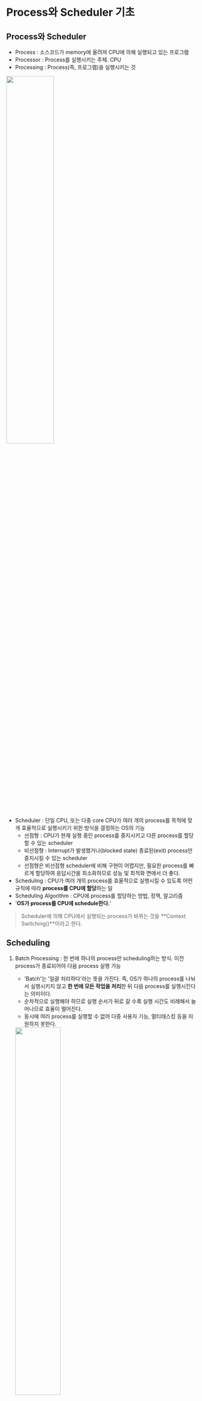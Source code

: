 # Process와 Scheduler 기초

## Process와 Scheduler

- Process : 소스코드가 memory에 올려져 CPU에 의해 실행되고 있는 프로그램
- Processor : Process를 실행시키는 주체. CPU
- Processing : Process(즉, 프로그램)을 실행시키는 것

<img src="/OS/resources/mac-process.png" width="50%">

- Scheduler : 단일 CPU, 또는 다중 core CPU가 여러 개의 process를 목적에 맞게 효율적으로 실행시키기 위한 방식을 결정하는 OS의 기능
    - 선점형 : CPU가 현재 실행 중인 process를 중지시키고 다른 process를 할당할 수 있는 scheduler
    - 비선점형 : Interrupt가 발생했거나(blocked state) 종료된(exit) process만 중지시킬 수 있는 scheduler
    - 선점형은 비선점형 scheduler에 비해 구현이 어렵지만, 필요한 process를 빠르게 할당하여 응답시간을 최소화하므로 성능 및 최적화 면에서 더 좋다.
- Scheduling : CPU가 여러 개의 process를 효울적으로 실행시킬 수 있도록 어떤 규칙에 따라 **process를 CPU에 할당**하는 일
- Scheduling Algorithm : CPU에 process를 할당하는 방법, 정책, 알고리즘
- '**OS가 process를 CPU에 schedule한다.**'

> Scheduler에 의해 CPU에서 실행되는 process가 바뀌는 것을 **Context Switching()**이라고 한다.

## Scheduling

1. Batch Processing : 한 번에 하나의 process만 scheduling하는 방식. 이전 process가 종료되어야 다음 process 실행 가능
    - 'Batch'는 '일괄 처리하다'라는 뜻을 가진다. 즉, OS가 하나의 process를 나눠서 실행시키지 않고 **한 번에 모든 작업을 처리**한 뒤 다음 process를  실행시킨다는 의미이다.
    - 순차적으로 실행해야 하므로 실행 순서가 뒤로 갈 수록 실행 시간도 비례해서 늘어나므로 효율이 떨어진다.
    - 동시에 여러 process를 실행할 수 없어 다중 사용자 기능, 멀티태스킹 등을 지원하지 못한다.

    <img src="/OS/resources/batch-processing.png" width="50%">

2. Time Division(시분할) Processing : **일정 시간**마다 CPU에 할당하는 process를 교체하는 방식.
    - 여러 개의 process를 나눠서 실행시킬 수 있게 되어, 마치 여러 process를 동시에 실행하는 것 처럼 보인다. 다중 사용자 기능 등을 지원할 수 있다.
    - 시간을 기준으로 process를 교체함으로써 CPU 응답 시간을 최소화할 수 있다.

    <img src="/OS/resources/time-division-processing.png" width="50%">

3. Multi Tasking : **특정 조건**을 만족하는 시점마다 CPU에 할당하는 process를 교체하는 방식
    - 시분할 방식과 동일하게 동작하지만, process를 교체하는 기준이 다르다.

    <img src="/OS/resources/multi-tasking.png" width="50%">

4. Multi Processing : 여러 개의 CPU에 process를 scheduling하는 방식
    - Multi tasking과는 여러 개의 CPU에 process를 할당한다는 점이 다르다.
    - CPU가 여러 개라는 것은 process를 실행시킬 수 있는 processor가 여러 개라는 뜻으로, 1개의 process를 여러 CPU가 나눠서 실행하여 더 빠르게 처리할 수 있다.
    - 병렬 실행, 동시성 프로그래밍과 관련된 방식

5. Mulit Programming : CPU를 일정 시간동안 최대한 많이 사용할 수 있도록 프로그래밍하는 것
    - Multi tasking과 multi processing이 시간이 아닌 특정 조건을 기준으로 실행 중인 process를 변경하는 방식
    - Multi programming은 **아무 작업도 하지 않는 CPU를 찾아 process를 할당하는 방식**이다.
    
    <img src="/OS/resources/multi-programming.png" width="50%">

> ### Process Wait
> 
> - Storage 읽기/쓰기, 외부 I/O device 입출력 등 외부 event(interrupt)에 반응하여 CPU가 process에서 발생한 interrupt가 종료될 때 까지 대기하는 것
> - Multi programming에서 아무 작업도 하지 않는 CPU를 찾을 때, process wait 상태의 CPU를 찾음
>
> <img src="/OS/resources/process-wait.png" width="50%">

### Scheduling Algorithm

OS가 CPU에 process를 할당할 때 **어떤 순서(또는 정책)에 따라 process를 할당할 것인지** 결정하는 방법

1. FIFO(First In First Out) : Process 대기열(queue)을 사용하여, 대기열에 들어온 순서대로 process를 CPU에 할당하는 방식
    - 단순히 대기열에 들어온 process를 순서대로 꺼내서 할당하므로, 현재 CPU가 실행중인 process 작업이 끝나야 다음 process를 할당할 수 있다.
    - Batch processing에서 사용할 수 있는 알고리즘

    <img src="/OS/resources/scheduler-fifo.png" width="50%">

2. SJF(Shortest Job First) : 실행 시간이 가장 짧은 process를 먼저 CPU에 할당하는 방식
    - Process의 실행시간을 미리 알고있어야 하므로, RTOS(Real Time OS) 특수한 상황에서 사용된다.
    - RTOS와 GPOS
        - RTOS(Real Time OS) : 실시간 성능을 보장하기 위한 특수 목적의 OS로, 프로그램의 시작/종료 시점을 미리 알고 있으므로 SJF 알고리즘을 사용하기 적합하다 
        - GPOS(Global Purpose OS) : RTOS가 아닌 범용 OS
    - 지연시간을 최소화할 수 있다는 장점이 있지만, 일반적인 환경에서 실행시간 계산에 비용이 필요하다.

    <img src="/OS/resources/scheduler-sjf.png" width="50%">

3. Priority Based : Process에 미리 우선순위를 매겨서 우선순위가 가장 높은 process부터 할당하는 방식
    - Static priority : 사용자가 직접 할당하는 priority
    - Dynamic priority : 상황에 따라 스케쥴러가 할당하는 priority
        - 오랫동안 CPU에 할당되지 않은 process는 우선순위를 낮추고, 실행 요청 빈도가 높은 process의 우선순위를 높여 확률적으로 전체적인 실행 효율을 증가시킨다.

    <img src="/OS/resources/scheduler-priority.png" width="50%">

4. Round Robin : FIFO와 동일하게 동작하되, 일정 시간 안에 종료되지 않은 process를 대기열 맨 뒤로 보내고 다른 process로 교체하는 방식
    - FIFO 알고리즘은 CPU에 할당된 process가 완전히 종료되어야 대기열의 다음 process를 CPU에 할당한다는 점에서 차이가 있다.
    - 시분할 시스템에서 주로 사용된다.

    <img src="/OS/resources/scheduler-round-robin.png" width="50%">

## Process 상태

Process가 가질 수 있는 5가지 상태(new, ready, running, blocked, exit)

<img src="/OS/resources/process-state.png" width="50%">

1. New : Process 생성 단계
2. Ready : CPU에서 실행 가능한 상태
3. Running : 현재 CPU에서 실행 중인 상태
4. Blocked : Interrupt가 발생하여 대기 중인 상태(Process Wait)
5. Exit : Process 종료 단계. 사용 중인 시스템 자원 반납 등

### Process 상태의 전환

Process가 scheduling algorithm에 따라 CPU에 할당되거나 종료될 때, ready-running-blocked 상태 중 하나로 전환된다.

| From | To | Description |
| :--: | :-: | :--------: |
| New | Ready | Process 생성 후 CPU 실행 대기 |
| Ready | Running | Scheduler가 CPU에 process를 할당하여 process가 실행됨 |
| Running | Blockd | Process 실행 중 Interrupt 발생 |
| Blocked | Ready | Interrupt 동안 CPU는 다른 ready 상태 process를 실행하고 있으므로, running으로 돌아가지 않고 ready 상태로 전환되어 다음 scheduling 타이밍을 기다린다. |
| Running | Ready | Scheduler가 현재 CPU에서 실행 중인 process를 회수하고 다른 process를 할당함 |

<img src="/OS/resources/process-state-transition.png" width="50%">
